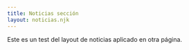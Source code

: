 ```yaml
---
title: Noticias sección
layout: noticias.njk
---
```

Este es un test del layout de noticias aplicado  en otra página.

